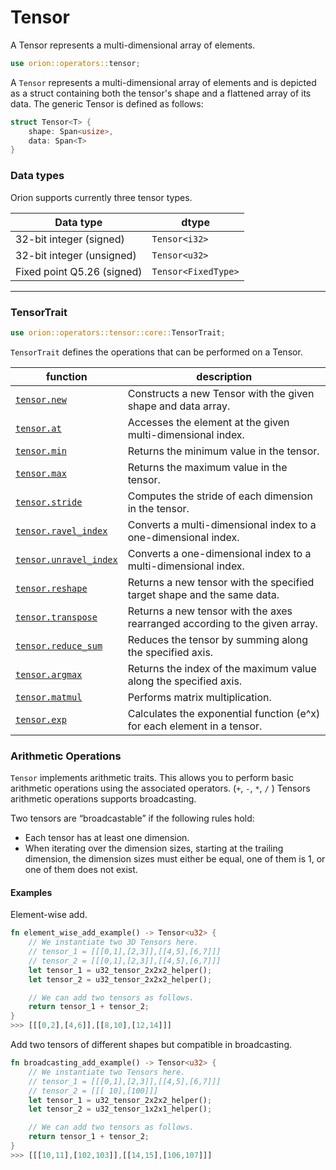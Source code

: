 # Tensor

A Tensor represents a multi-dimensional array of elements.

```rust
use orion::operators::tensor;
```

A `Tensor` represents a multi-dimensional array of elements and is depicted as a struct containing both the tensor's shape and a flattened array of its data. The generic Tensor is defined as follows:

```rust
struct Tensor<T> {
    shape: Span<usize>,
    data: Span<T>
}
```

### Data types

Orion supports currently three tensor types.

| Data type                  | dtype               |
| -------------------------- | ------------------- |
| 32-bit integer (signed)    | `Tensor<i32>`       |
| 32-bit integer (unsigned)  | `Tensor<u32>`       |
| Fixed point Q5.26 (signed) | `Tensor<FixedType>` |

***

### Tensor**Trait**

```rust
use orion::operators::tensor::core::TensorTrait;
```

`TensorTrait` defines the operations that can be performed on a Tensor.

| function                                           | description                                                                 |
| -------------------------------------------------- | --------------------------------------------------------------------------- |
| [`tensor.new`](tensor.new.md)                      | Constructs a new Tensor with the given shape and data array.                |
| [`tensor.at`](tensor.at.md)                        | Accesses the element at the given multi-dimensional index.                  |
| [`tensor.min`](tensor.min.md)                      | Returns the minimum value in the tensor.                                    |
| [`tensor.max`](tensor.max.md)                      | Returns the maximum value in the tensor.                                    |
| [`tensor.stride`](tensor.stride.md)                | Computes the stride of each dimension in the tensor.                        |
| [`tensor.ravel_index`](tensor.ravel\_index.md)     | Converts a multi-dimensional index to a one-dimensional index.              |
| [`tensor.unravel_index`](tensor.unravel\_index.md) | Converts a one-dimensional index to a multi-dimensional index.              |
| [`tensor.reshape`](tensor.reshape.md)              | Returns a new tensor with the specified target shape and the same data.     |
| [`tensor.transpose`](tensor.transpose.md)          | Returns a new tensor with the axes rearranged according to the given array. |
| [`tensor.reduce_sum`](tensor.reduce\_sum.md)       | Reduces the tensor by summing along the specified axis.                     |
| [`tensor.argmax`](tensor.argmax.md)                | Returns the index of the maximum value along the specified axis.            |
| [`tensor.matmul`](tensor.matmul.md)                | Performs matrix multiplication.                                             |
| [`tensor.exp`](tensor.exp.md)                      | Calculates the exponential function (e^x) for each element in a tensor.     |

### Arithmetic Operations

`Tensor` implements arithmetic traits. This allows you to perform basic arithmetic operations using the associated operators. (`+`, `-`, `*`, `/` ) Tensors arithmetic operations supports broadcasting.

Two tensors are “broadcastable” if the following rules hold:

* Each tensor has at least one dimension.
* When iterating over the dimension sizes, starting at the trailing dimension, the dimension sizes must either be equal, one of them is 1, or one of them does not exist.

#### Examples

Element-wise add.

```rust
fn element_wise_add_example() -> Tensor<u32> {
    // We instantiate two 3D Tensors here.
    // tensor_1 = [[[0,1],[2,3]],[[4,5],[6,7]]]
    // tensor_2 = [[[0,1],[2,3]],[[4,5],[6,7]]]
    let tensor_1 = u32_tensor_2x2x2_helper();
    let tensor_2 = u32_tensor_2x2x2_helper();

    // We can add two tensors as follows.
    return tensor_1 + tensor_2;
}
>>> [[[0,2],[4,6]],[[8,10],[12,14]]]
```

Add two tensors of different shapes but compatible in broadcasting.

```rust
fn broadcasting_add_example() -> Tensor<u32> {
    // We instantiate two Tensors here.
    // tensor_1 = [[[0,1],[2,3]],[[4,5],[6,7]]]
    // tensor_2 = [[[ 10],[100]]]
    let tensor_1 = u32_tensor_2x2x2_helper();
    let tensor_2 = u32_tensor_1x2x1_helper();

    // We can add two tensors as follows.
    return tensor_1 + tensor_2;
}
>>> [[[10,11],[102,103]],[[14,15],[106,107]]]
```

